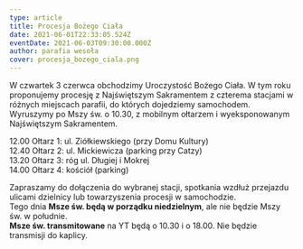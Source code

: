 ```yaml
---
type: article
title: Procesja Bożego Ciała
date: 2021-06-01T22:33:05.524Z
eventDate: 2021-06-03T09:30:00.000Z
author: parafia wesoła
cover: procesja_bozego_ciala.png
---
```

<!--StartFragment-->

W czwartek 3 czerwca obchodzimy Uroczystość Bożego Ciała. W tym roku proponujemy procesję z Najświętszym Sakramentem z czterema stacjami w różnych miejscach parafii, do których dojedziemy samochodem. Wyruszymy po Mszy św. o 10.30, z mobilnym ołtarzem i wyeksponowanym Najświętszym Sakramentem. 

12.00 Ołtarz 1: ul. Ziółkiewskiego (przy Domu Kultury)\
12.40 Ołtarz 2: ul. Mickiewicza (parking przy Catzy)\
13.20 Ołtarz 3: róg ul. Długiej i Mokrej\
14.00 Ołtarz 4: kościół (parking)

Zapraszamy do dołączenia do wybranej stacji, spotkania wzdłuż przejazdu ulicami dzielnicy lub towarzyszenia procesji w samochodzie.\
Tego dnia **Msze św. będą w porządku niedzielnym**, ale nie będzie Mszy św. w południe.\
**Msze św. transmitowane** na YT będą o 10.30 i o 18.00. Nie będzie transmisji do kaplicy.

<!--EndFragment-->